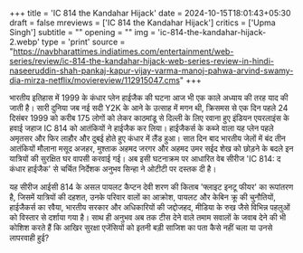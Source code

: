 +++
title = 'IC 814 the Kandahar Hijack'
date = 2024-10-15T18:01:43+05:30
draft = false
mreviews = ['IC 814 the Kandahar Hijack']
critics = ['Upma Singh']
subtitle = ""
opening = ""
img = 'ic-814-the-kandahar-hijack-2.webp'
type = 'print'
source = "https://navbharattimes.indiatimes.com/entertainment/web-series/review/ic-814-the-kandahar-hijack-web-series-review-in-hindi-naseeruddin-shah-pankaj-kapur-vijay-varma-manoj-pahwa-arvind-swamy-dia-mirza-netflix/moviereview/112915047.cms"
+++

भारतीय इतिहास में 1999 के कंधार प्लेन हाईजैक की घटना आज भी एक काले अध्याय की तरह याद की जाती है। सारी दुनिया जब नई सदी Y2K के आने के उत्साह में मगन थी, क्रिसमस से एक दिन पहले 24 दिसंबर 1999 को करीब 175 लोगों को लेकर काठमांडू से दिल्ली के लिए रवाना हुए इंडियन एयरलाइंस के हवाई जहाज IC 814 को आतंकियों ने हाईजैक कर लिया। हाईजैकर्स के कब्जे वाला यह प्लेन पहले अमृतसर और फिर लाहौर और दुबई होते हुए कंधार में लैंड हुआ। सात दिन बाद भारतीय जेलों में बंद तीन आतंकियों मौलाना मसूद अजहर, मुश्ताक अहमद जरगर और अहमद उमर सईद शेख को छोड़ने के बदले इन यात्रियों की सुरक्षित घर वापसी करवाई गई। अब इसी घटनाक्रम पर आधारित वेब सीरीज 'IC 814: द कंधार हाईजैक' से चर्चित निर्देशक अनुभव सिन्‍हा ने ओटीटी पर दस्तक दी है।

यह सीरीज आईसी 814 के असल पायलट कैप्‍टन देवी शरण की किताब 'फ्लाइट इनटू फीयर' का रूपांतरण है, जिसमें यात्रियों की दहशत, उनके परिवार वालों का आक्रोश, पायलट और केबिन क्रू की चुनौतियों, हाईजैकर्स का रवैया, भारतीय सरकार और अधिकारियों की जद्दोजहद, मीडिया के रुख जैसे विभिन्न पहलुओं को विस्तार से दर्शाया गया है। साथ ही अनुभव अब तक टीस देने वाले तमाम सवालों के जवाब देने की भी कोशिश करते हैं कि आखिर सुरक्षा एजेंसियों को इतनी बड़ी साजिश का पता कैसे नहीं चला या उनसे लापरवाही हुई?
